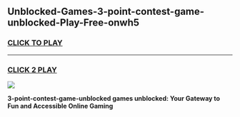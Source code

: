 
## Unblocked-Games-3-point-contest-game-unblocked-Play-Free-onwh5
<h3>
<a href="https://premium76.site?title=3-point-contest-game-unblocked&ref=18A1">CLICK TO PLAY</a></h3>
<hr>

<h3>
<a href="https://premium76.site?title=3-point-contest-game-unblocked&ref=18A1">CLICK 2 PLAY</a>
  
</h3>

<a href="https://premium76.site?title=3-point-contest-game-unblocked&ref=18A1"><img src="https://clearcache.store/games.png"></a>


**3-point-contest-game-unblocked games unblocked: Your Gateway to Fun and Accessible Online Gaming**
